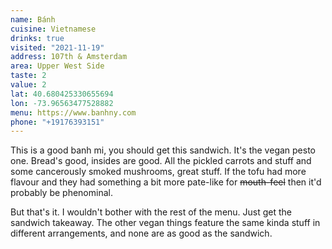 ```yaml
---
name: Bánh
cuisine: Vietnamese
drinks: true
visited: "2021-11-19"
address: 107th & Amsterdam
area: Upper West Side
taste: 2
value: 2
lat: 40.680425330655694
lon: -73.96563477528882
menu: https://www.banhny.com
phone: "+19176393151"
---
```


This is a good banh mi, you should get this sandwich. It's the vegan pesto one. Bread's good, insides are good. All the pickled carrots and stuff and some cancerously smoked mushrooms, great stuff. If the tofu had more flavour and they had something a bit more pate-like for ~~mouth-feel~~ then it'd probably be phenominal.

But that's it. I wouldn't bother with the rest of the menu. Just get the sandwich takeaway. The other vegan things feature the same kinda stuff in different arrangements, and none are as good as the sandwich.
